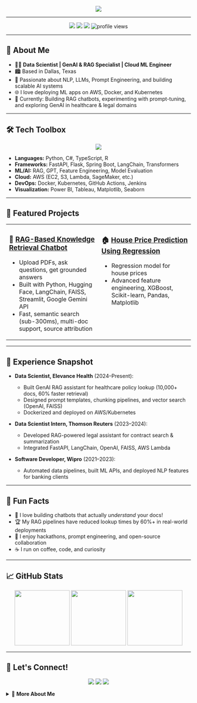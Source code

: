 <!-- Animated Greeting -->
<p align="center">
  <img src="https://readme-typing-svg.demolab.com?font=Fira+Code&size=28&pause=1000&color=F7A41D&center=true&vCenter=true&width=900&lines=Hi+there!+I'm+Vinay+Kumar+Mannava+%F0%9F%91%8B;Data+Scientist+%7C+GenAI+Builder+%7C+Cloud+ML+Engineer;Welcome+to+my+GitHub+profile!"/>
</p>

---

<p align="center">
  <a href="mailto:vinaykumarmannava3@gmail.com"><img src="https://img.shields.io/badge/Email-vinaykumarmannava3@gmail.com-blue?style=flat-square&logo=gmail"></a>
  <a href="https://www.linkedin.com/in/mannavavinay"><img src="https://img.shields.io/badge/LinkedIn-mannavavinay-blue?style=flat-square&logo=linkedin"></a>
  <a href="https://github.com/VinayKumar939"><img src="https://img.shields.io/badge/GitHub-VinayKumar939-black?style=flat-square&logo=github"></a>
  <img src="https://komarev.com/ghpvc/?username=VinayKumar939&style=flat-square&color=orange" alt="profile views"/>
</p>

---

## 🚀 About Me

- 🧑‍💻 **Data Scientist | GenAI & RAG Specialist | Cloud ML Engineer**
- 🏙️ Based in Dallas, Texas
- 🧠 Passionate about NLP, LLMs, Prompt Engineering, and building scalable AI systems
- 🌐 I love deploying ML apps on AWS, Docker, and Kubernetes
- 🎯 Currently: Building RAG chatbots, experimenting with prompt-tuning, and exploring GenAI in healthcare & legal domains

---

## 🛠️ Tech Toolbox

<p align="center">
  <img src="https://skillicons.dev/icons?i=python,fastapi,flask,aws,docker,kubernetes,git,github,postgres,mysql,html,css,js,typescript,figma,tensorflow,pytorch,scikitlearn,keras,streamlit,tableau,pandas,numpy,matplotlib,seaborn" />
</p>

- **Languages:** Python, C#, TypeScript, R
- **Frameworks:** FastAPI, Flask, Spring Boot, LangChain, Transformers
- **ML/AI:** RAG, GPT, Feature Engineering, Model Evaluation
- **Cloud:** AWS (EC2, S3, Lambda, SageMaker, etc.)
- **DevOps:** Docker, Kubernetes, GitHub Actions, Jenkins
- **Visualization:** Power BI, Tableau, Matplotlib, Seaborn

---

## 🌟 Featured Projects

<table>
<tr>
<td width="50%" valign="top">

### 🧠 [RAG-Based Knowledge Retrieval Chatbot](https://github.com/VinayKumar939/MNIST-Digital-Classification-and-Handwritten-Digit-Recognition)

- Upload PDFs, ask questions, get grounded answers
- Built with Python, Hugging Face, LangChain, FAISS, Streamlit, Google Gemini API
- Fast, semantic search (sub-300ms), multi-doc support, source attribution

</td>
<td width="50%" valign="top">

### 🏠 [House Price Prediction Using Regression](https://github.com/VinayKumar939/House_Price_Prediction_Tx)

- Regression model for house prices
- Advanced feature engineering, XGBoost, Scikit-learn, Pandas, Matplotlib

</td>
</tr>
</table>

---

## 💼 Experience Snapshot

- **Data Scientist, Elevance Health** (2024–Present):

  - Built GenAI RAG assistant for healthcare policy lookup (10,000+ docs, 60% faster retrieval)
  - Designed prompt templates, chunking pipelines, and vector search (OpenAI, FAISS)
  - Dockerized and deployed on AWS/Kubernetes

- **Data Scientist Intern, Thomson Reuters** (2023–2024):

  - Developed RAG-powered legal assistant for contract search & summarization
  - Integrated FastAPI, LangChain, OpenAI, FAISS, AWS Lambda

- **Software Developer, Wipro** (2021–2023):
  - Automated data pipelines, built ML APIs, and deployed NLP features for banking clients

---

## 🎲 Fun Facts

- 🦾 I love building chatbots that actually _understand_ your docs!
- 🏆 My RAG pipelines have reduced lookup times by 60%+ in real-world deployments
- 🧩 I enjoy hackathons, prompt engineering, and open-source collaboration
- ☕ I run on coffee, code, and curiosity

---

## 📈 GitHub Stats

<p align="center">
  <img src="https://github-readme-stats.vercel.app/api?username=VinayKumar939&show_icons=true&theme=radical" height="150"/>
  <img src="https://github-readme-streak-stats.herokuapp.com/?user=VinayKumar939&theme=radical" height="150"/>
  <img src="https://github-readme-stats.vercel.app/api/top-langs/?username=VinayKumar939&layout=compact&theme=radical" height="150"/>
</p>

---

## 🤝 Let's Connect!

<p align="center">
  <a href="mailto:vinaykumarmannava3@gmail.com"><img src="https://img.shields.io/badge/Email-vinaykumarmannava3@gmail.com-blue?style=for-the-badge&logo=gmail"></a>
  <a href="https://www.linkedin.com/in/mannavavinay"><img src="https://img.shields.io/badge/LinkedIn-mannavavinay-blue?style=for-the-badge&logo=linkedin"></a>
  <a href="https://github.com/VinayKumar939"><img src="https://img.shields.io/badge/GitHub-VinayKumar939-black?style=for-the-badge&logo=github"></a>
</p>

<details>
<summary>📜 <b>More About Me</b></summary>

- 🎓 MSc in Information Technology & Management, UT Dallas (2024)
- 🏅 3+ years in AI, ML, NLP, and cloud deployments
- 🌱 Always learning, always building!

</details>
